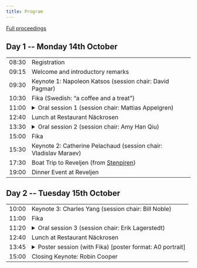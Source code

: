 ```yaml
---
title: Program
---
```

<a href="https://aclanthology.org/volumes/2024.clasp-1/" target="_blank">Full proceedings</a>

## Day 1 -- Monday 14th October

<table>
  <tr>
    <td class="time">08:30</td>
    <td>Registration</td>
  </tr>
  <tr>
    <td class="time">09:15</td>
    <td>Welcome and introductory remarks</td>
  </tr>
  <tr class="work">
    <td class="time">09:30</td>
    <td>Keynote 1: Napoleon Katsos (session chair: David Pagmar)</td>
  </tr>
  <tr class="work">
    <td class="time">10:30</td>
    <td><span class="fika">Fika (Swedish: “a coffee and a treat”)</span></td>
  </tr>
  <tr class="work">
    <td class="time">11:00</td>
    <td>
      <details>
        <summary>Oral session 1 (session chair: Mattias Appelgren)</summary>
        <ul>
          <li>
            11:00 <span class="authors"
              >Staffan Larsson, Jenny Myrendal and Bill Noble</span
            ><a href="https://aclanthology.org/2024.clasp-1.8/" target="_blank">Not Just Semantics: Word Meaning Negotiation in Social Media and Spoken Interaction</a>
          </li>
          <li>
            11:20 <span class="authors"
              >Jonathan David Thomas, Andrea Silvi, Emil Carlsson, Moa Johansson
              and Devdatt Dubhashi</span
            ><a href="/pdf/12_Paper.pdf" target="_blank">Learning Efficient Recursive Numeral Systems via Reinforcement
            Learning</a>
          </li>
          <li>
           11:50 <span class="authors"
              >Goranka Blagus Bartolec, Gorana Duplančić Rogošić and Antonia
              Ordulj</span
            >
            <a href="https://aclanthology.org/2024.clasp-1.2/" target="_blank">INIKOL - Collocational Database for Learning Croatian as a Foreign
            Language</a>
          </li>
          <li>
           12:10 <span class="authors">Alex Tilson and Frank Foerster</span><a href="https://aclanthology.org/2024.clasp-1.9/" target="_blank">Toward
            Real Time Word Based Prosody Recognition</a>
          </li>
        </ul>
      </details>
    </td>
  </tr>

  <tr></tr>
  <tr>
    <td class="time">12:40</td>
    <td>Lunch at Restaurant Näckrosen</td>
  </tr>
  <tr class="work">
    <td class="time">13:30</td>
    <td>
      <details>
        <summary>Oral session 2 (session chair: Amy Han Qiu)</summary>
        <ul>
          <li>
           13:30 <span class="authors">Saba Nazir and Mehrnoosh Sadrzadeh</span><a href="https://aclanthology.org/2024.clasp-1.3/" target="_blank">How 
            Does an Adjective Sound Like? Exploring Audio Phrase Composition
            with Textual Embeddings</a> _(presented online)_
          </li>
          <li>
           13:50 <span class="authors">Loulou Kosmala</span><a href="https://aclanthology.org/2024.clasp-1.4/" target="_blank">A Learning through gesture: embodied repetitions in tandem interactions</a>
          </li>
          <li>
           14:20 <span class="authors"
              >Hamdan Hamid Al-Ali, Elsa Soares, Goncalo Leal, Rita Valente,
              Nicole Agrela, Alexandra Marquis and Hanan Aldarmaki</span
            ><a href="https://aclanthology.org/2024.clasp-1.5/" target="_blank">Towards Automated Game-Based Early Screening for Language Disorder</a>
          </li>
          <li>
            14:40 <span class="authors"
              >Hadi Wazni, Kin Ian Lo and Mehrnoosh Sadrzadeh</span
            >
            <a href="/pdf/5_Paper.pdf" target="_blank">VerbCLIP: Improving Verb Understanding in Vision-Language Models
            with Compositional Structures</a> _(presented online)_
          </li>
        </ul>
      </details>
    </td>
  </tr>
  <tr>
    <td class="time">15:00</td>
    <td><span class="fika">Fika</span></td>
  </tr>
  <tr class="work">
    <td class="time">15:30</td>
    <td>Keynote 2: Catherine Pelachaud (session chair: Vladislav Maraev)</td>
  </tr>
  <tr>
    <td class="time">17:30</td>
    <td>
      Boat Trip to Reveljen (from
      <a
        href="https://maps.apple.com/?auid=15493928370620691955&address=G%C3%B6teborg,%20Sweden&ll=57.7057857,11.9576227"
        >Stenpiren</a
      >)
    </td>
  </tr>
  <tr>
    <td class="time">19:00</td>
    <td>Dinner Event at Reveljen</td>
  </tr>
</table>

## Day 2 -- Tuesday 15th October

<table>
  <tr>
    <td class="time">10:00</td>
    <td>Keynote 3: Charles Yang (session chair: Bill Noble)</td>
  </tr>
  <tr>
    <td class="time">11:00</td>
    <td><span class="fika">Fika</span></td>
  </tr>
  <tr>
    <td class="time">11:20</td>
    <td>
      <details>
        <summary>Oral session 3 (session chair: Erik Lagerstedt)</summary>
        <ul>
          <li>
            11:20 <span class="authors">Ekaterina Voloshina and Oleg Serikov</span
            ><a href="https://aclanthology.org/2024.clasp-1.1/" target="_blank">Critical Size Hypothesis: How Model Hyperparameters Correlate with Its Linguistic Abilities</a>
          </li>
          <li>
            11:40 <span class="authors">Bastian Bunzeck and Sina Zarrieß</span><a href="https://aclanthology.org/2024.clasp-1.7/" target="_blank">Fifty
            shapes of BLiMP: syntactic learning curves in language models are
            not uniform, but sometimes unruly</a>
          </li>
          <li>
            12:10 <span class="authors"
              >Julia Edeleva, Martin Neef, Jiaming Liu and Martin Scheidt</span
            ><a href="https://aclanthology.org/2024.clasp-1.6/" target="_blank">L2 Interaction in Heterogeneous Learner Groups during Content and Language Integrated Learning: The Experience of Rail.lexis and beyond</a>
          </li>
        </ul>
      </details>
    </td>
  </tr>
  <tr>
    <td class="time">12:40</td>
    <td>Lunch at Restaurant Näckrosen</td>
  </tr>
  <tr>
    <td class="time">13:45</td>
    <td>
      <details>
        <summary>Poster session (with <span class="fika">Fika</span>) [poster format: A0 portrait]</summary>
        <ul>
          <li>
            <span class="authors">Himmet Sarıtaş and Seyda Ozcaliskan</span>The
            effect of addressee presence on L2 gesture production: Do L2
            learners gesture for themselves or the communicative partner?
          </li>
          <li>
            <span class="authors"
              >Tommaso Sgrizzi</span
            ><a href="/pdf/18_file_Paper.pdf" target="_blank">The Acquisition of Infinitival Clauses and The Developmental Advantage of Restructuring Verbs: A Growing Trees Perspective</a>
          </li>
          <li>
            <span class="authors"
              >David Pagmar, Tove Gerholm, Thomas Hörberg and Östen Dahl</span
            ><a href="/pdf/19_file_Paper.pdf" target="_blank">Parental assessed productive vocabulary predicts later formal language, not later language use</a>
          </li>
          <li>
            <span class="authors"
              >Petter Kallioinen and Tove Gerholm</span
            ><a href="/pdf/20_file_Paper.pdf" target="_blank">Joint attention and play - a data-driven summary of longitudinal, multimodal, child-parent interactions</a>
          </li>
          <li>
            <span class="authors"
              >Alexander Berman</span
            ><a href="/pdf/21_file_Paper.pdf" target="_blank">Semantic coordination in conversational explanations of predictive models: Preliminary findings</a>
          </li>
          <li>
            <span class="authors"
              >Mattias Appelgren and Simon Dobnik</span
            ><a href="/pdf/22_file_Paper.pdf" target="_blank">To Your Left: A Dataset and a Task of Spatial Perspective Coordination</a>
          </li>
          <li>
            <span class="authors"
              >Anna Teresa Porrini, Veronica D'Alesio and Matteo Paolo Greco</span
            ><a href="/pdf/23_file_Paper.pdf" target="_blank">The Processing of Expletive Negation: A Developmental Study</a>
          </li>
          <li>
            <span class="authors"
              >David Arps and Yulia Zinova</span
            ><a href="/pdf/24_file_Paper.pdf" target="_blank">It is difficult, but not impossible: Measuring Scalar Activation in Language Models</a>
          </li>
          <li>
            <span class="authors"
              >Christine Howes, Erik Lagerstedt, David Pagmar, Ellen Breitholtz and Claire Prendergast</span
            ><a href="/pdf/25_file_Paper.pdf" target="_blank">“Ice cream is super yummy” How children and ChatGPT respond to why and how questions</a>
          </li>
        </ul>
      </details>
    </td>
  </tr>
  <tr>
    <td class="time">15:00</td>
    <td>Closing Keynote: Robin Cooper</td>
  </tr>
</table>
